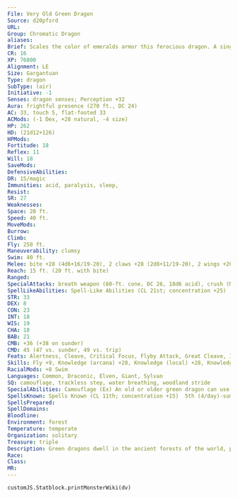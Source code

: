 ```yaml
---
File: Very Old Green Dragon
Source: d20pfsrd
URL: 
Group: Chromatic Dragon
aliases: 
Brief: Scales the color of emeralds armor this ferocious dragon. A single sharp horn protrudes from the end of its toothy snout.
CR: 16
XP: 76800
Alignment: LE
Size: Gargantuan
Type: dragon
SubType: (air)
Initiative: -1
Senses: dragon senses; Perception +32
Aura: frightful presence (270 ft., DC 24)
AC: 33, touch 5, flat-footed 33
ACMods: (-1 Dex, +28 natural, -4 size)
HP: 262
HD: (21d12+126)
HPMods: 
Fortitude: 18
Reflex: 11
Will: 18
SaveMods: 
DefensiveAbilities: 
DR: 15/magic
Immunities: acid, paralysis, sleep,
Resist: 
SR: 27
Weaknesses: 
Space: 20 ft.
Speed: 40 ft.
MoveMods: 
Burrow: 
Climb: 
Fly: 250 ft.
Maneuverability: clumsy
Swim: 40 ft.
Melee: bite +28 (4d6+16/19-20), 2 claws +28 (2d8+11/19-20), 2 wings +26 (2d6+5), tail slap +26 (2d8+16)
Reach: 15 ft. (20 ft. with bite)
Ranged: 
SpecialAttacks: breath weapon (60-ft. cone, DC 26, 18d6 acid), crush (Medium creatures, DC 26, 4d6+16), tail sweep (Small creatures, DC 26, 2d8+16)
SpellLikeAbilities: Spell-Like Abilities (CL 21st; concentration +25)  At will-charm person (DC 15), entangle (DC 15), plant growth, suggestion (DC 17)
STR: 33
DEX: 8
CON: 23
INT: 18
WIS: 19
CHA: 18
BAB: 21
CMB: +36 (+38 on sunder)
CMD: 45 (47 vs. sunder, 49 vs. trip)
Feats: Alertness, Cleave, Critical Focus, Flyby Attack, Great Cleave, Improved Critical (bite), Improved Critical (claws), Improved Sunder, Iron Will, Multiattack, Power Attack
Skills: Fly +9, Knowledge (arcana) +28, Knowledge (local) +28, Knowledge (nature) +28, Perception +32, Spellcraft +28, Stealth +11, Survival +28, Swim +43, Use Magic Device +28
RacialMods: +8 Swim
Languages: Common, Draconic, Elven, Giant, Sylvan
SQ: camouflage, trackless step, water breathing, woodland stride
SpecialAbilities: Camouflage (Ex) An old or older green dragon can use Stealth to hide in any sort of natural terrain, even if the terrain does not grant cover or concealment.  Trackless Step (Ex) An adult or older green dragon does not leave a trail in natural surroundings and cannot be tracked. A green dragon can choose to leave a trail, if it so desires.  Water Breathing (Ex) A green dragon can breathe underwater indefinitely and can freely use its breath weapon, spells, and other abilities while submerged.  Woodland Stride (Ex) A very young or older green dragon can move through any sort of foliage at full speed without taking damage or suffering impairment. Areas of foliage that have been magically manipulated affect it normally.
SpellsKnown: Spells Known (CL 11th; concentration +15)  5th (4/day)-summon monster V, teleport  4th (7/day)-dimension door, ice storm, stoneskin  3rd (7/day)-dispel magic, displacement, fireball (DC 17), haste  2nd (7/day)-alter self, detect thoughts (DC 16), locate object, mirror image, see invisibility  1st (7/day)-magic missile, shield, silent image (DC 15), summon monster I, ventriloquism (DC 15)  0 (at will)-acid splash, bleed, dancing lights, detect magic, ghost sound, mage hand, message, resistance, prestidigitation
SpellsPrepared: 
SpellDomains: 
Bloodline: 
Environment: forest
Temperature: temperate
Organization: solitary
Treasure: triple
Description: Green dragons dwell in the ancient forests of the world, prowling under towering canopies in search of prey. Of all the chromatic dragons, green dragons are perhaps the easiest to deal with diplomatically.
Race: 
Class: 
MR: 
---
```

```dataviewjs
customJS.Statblock.printMonsterWiki(dv)
```
